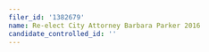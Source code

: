 ```yaml
---
filer_id: '1382679'
name: Re-elect City Attorney Barbara Parker 2016
candidate_controlled_id: ''
---
```

